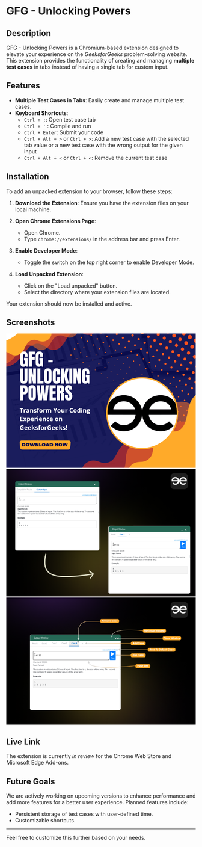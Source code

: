 # GFG - Unlocking Powers

## Description
GFG - Unlocking Powers is a Chromium-based extension designed to elevate your experience on the *GeeksforGeeks* problem-solving website. This extension provides the functionality of creating and managing **multiple test cases** in tabs instead of having a single tab for custom input. 

## Features
- **Multiple Test Cases in Tabs**: Easily create and manage multiple test cases.
- **Keyboard Shortcuts**:
  - `Ctrl + ;`: Open test case tab
  - `Ctrl + '` : Compile and run
  - `Ctrl + Enter`: Submit your code
  - `Ctrl + Alt + >` or `Ctrl + >`: Add a new test case with the selected tab value or a new test case with the wrong output for the given input
  - `Ctrl + Alt + <` or `Ctrl + <`: Remove the current test case

## Installation
To add an unpacked extension to your browser, follow these steps:

1. **Download the Extension**: Ensure you have the extension files on your local machine.

2. **Open Chrome Extensions Page**:
   - Open Chrome.
   - Type `chrome://extensions/` in the address bar and press Enter.

3. **Enable Developer Mode**:
   - Toggle the switch on the top right corner to enable Developer Mode.

4. **Load Unpacked Extension**:
   - Click on the "Load unpacked" button.
   - Select the directory where your extension files are located.

Your extension should now be installed and active.

## Screenshots
![promotion](./images/Poster.png)
![Test Case Tabs](./images/Cover1.png)
![Window Description](./images/Cover2.png)

## Live Link
The extension is currently *in review* for the Chrome Web Store and Microsoft Edge Add-ons.

## Future Goals
We are actively working on upcoming versions to enhance performance and add more features for a better user experience. Planned features include:
- Persistent storage of test cases with user-defined time.
- Customizable shortcuts.

---

Feel free to customize this further based on your needs.


